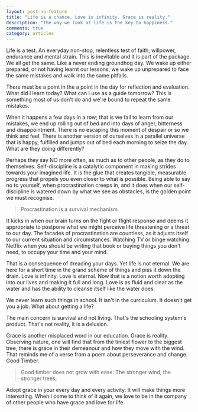 ```yaml
---
layout: post-no-feature
title: "Life is a chance. Love is infinity. Grace is reality."
description: "The way we look at life is the key to happiness."
comments: true
category: articles
---
```


Life is a test. An everyday non-stop, relentless test of faith, willpower, endurance and mental strain. This is inevitable and it is part of the package. We all get the same. Like a never ending groundhog day. We wake up either prepared, or not having learnt our lessons, we wake up unprepared to face the same mistakes and walk into the same pitfalls.

There must be a point in the a point in the day for reflection and evaluation. What did I learn today? What can I use as a guide tomorrow? This is something most of us don't do and we're bound to repeat the same mistakes.

When it happens a few days in a row; that is we fail to learn from our mistakes, we end up rolling out of bed and into days of anger, bitterness and disappointment. There is no escaping this moment of despair or so we think and feel. There is another version of ourselves in a parallel universe that is happy, fulfilled and jumps out of bed each morning to seize the day. What are they doing differently?

Perhaps they say NO more often, as much as to other people, as they do to themselves. Self-discipline is a catalytic component in making strides towards your imagined life. It is the glue that creates tangible, measurable progress that propels you even closer to what is possible. Being able to say no to yourself, when procrastination creeps in, and it does when our self-discipline is watered down by what we see as obstacles, is the golden point we must recognise.

> Procrastination is a survival mechanism.

It kicks in when our brain turns on the fight or flight response and deems it appropriate to postpone what we might perceive life threatening or a threat to our day. The facades of procrastination are countless, as it adjusts itself to our current situation and circumstances. Watching TV or binge watching Netflix when you should be writing that book or buying things you don't need, to occupy your time and your mind.

That is a consequence of dreading your days. Yet life is not eternal. We are here for a short time in the grand scheme of things and piss it down the drain. Love is infinity. Love is eternal. Now that is a notion worth adopting into our lives and making it full and long. Love is as fluid and clear as the water and has the ability to cleanse itself like the water does.

We never learn such things in school. It isn't in the curriculum. It doesn't get you a job. What about getting a life?

The main concern is survival and not living. That's the schooling system's product. That's not reality, it is a delusion.

Grace is another misplaced word in our education. Grace is reality. Observing nature, one will find that from the tiniest flower to the biggest tree, there is grace in their demeanour and how they move with the wind. That reminds me of a verse from a poem about perseverance and change. Good Timber.

>Good timber does not grow with ease:
The stronger wind, the stronger trees;

Adopt grace in your every day and every activity. It will make things more interesting. When I come to think of it again, we love to be in the company of other people who have grace and love for life.
